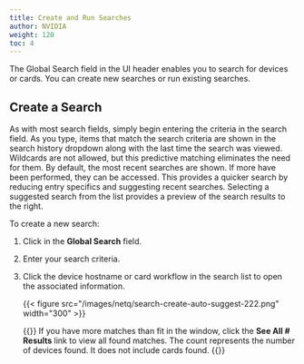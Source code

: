 ```yaml
---
title: Create and Run Searches
author: NVIDIA
weight: 120
toc: 4
---
```

The Global Search field in the UI header enables you to search for devices or cards. You can create new searches or run existing searches.

## Create a Search

As with most search fields, simply begin entering the criteria in the search field. As you type, items that match the search criteria are shown in the search history dropdown along with the last time the search was viewed. Wildcards are not allowed, but this predictive matching eliminates the need for them. By default, the most recent searches are shown. If more have been performed, they can be accessed. This provides a quicker search by reducing entry specifics and suggesting recent searches. Selecting a suggested search from the list provides a preview of the search results to the right.

To create a new search:

1. Click in the **Global Search** field.
2. Enter your search criteria.
3. Click the device hostname or card workflow in the search list to open the associated information.  

    {{< figure src="/images/netq/search-create-auto-suggest-222.png" width="300" >}}

    {{<notice note>}}
If you have more matches than fit in the window, click the <strong>See All # Results</strong> link to view all found matches. The count represents the number of devices found. It does not include cards found.
    {{</notice>}}

<!-- ## Run a Recent Search

You can re-run a recent search, saving time if you are comparing data from two or more devices.

To re-run a recent search:

1. Click in the **Global Search** field.

2. When the desired search appears in the suggested searches list, select it.  

    {{< figure src="/images/netq/search-rerun-222.png" width="300" >}}

    {{<notice note>}}
You might have to click <strong>See All # Results</strong> to find the desired search. If you do not find it in the list, you can still find it in the <strong>Recent Actions</strong> list.
    {{</notice>}} -->
